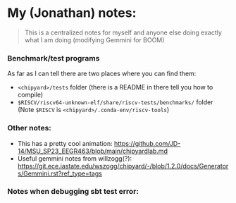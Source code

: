 # My (Jonathan) notes:
> This is a centralized notes for myself and anyone else doing exactly what I am doing (modifying Gemmini for BOOM)

### Benchmark/test programs
As far as I can tell there are two places where you can find them:
- `<chipyard>/tests` folder (there is a README in there tell you how to compile)
- `$RISCV/riscv64-unknown-elf/share/riscv-tests/benchmarks/` folder (Note `$RISCV` is `<chipyard>/.conda-env/riscv-tools`)

### Other notes:
- This has a pretty cool animation: https://github.com/JD-14/MSU_SP23_EEGR463/blob/main/chipyardlab.md
- Useful gemmini notes from willzogg(?): https://git.ece.iastate.edu/wszogg/chipyard/-/blob/1.2.0/docs/Generators/Gemmini.rst?ref_type=tags

### Notes when debugging sbt test error:
